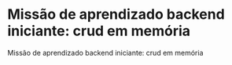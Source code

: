 # Missão de aprendizado backend iniciante: crud em memória  
Missão de aprendizado backend iniciante: crud em memória  
